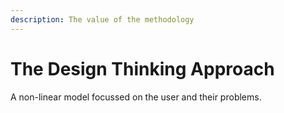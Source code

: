 ```yaml
---
description: The value of the methodology
---
```


# The Design Thinking Approach

A non-linear model focussed on the user and their problems.



